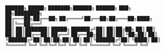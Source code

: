  ██████╗  █████╗    ███████╗██████╗  ██████╗ ███╗   ██╗████████╗  <br />
██╔═══██╗██╔══██╗   ██╔════╝██╔══██╗██╔═══██╗████╗  ██║╚══██╔══╝  <br />
██║   ██║███████║   █████╗  ██████╔╝██║   ██║██╔██╗ ██║   ██║     <br />
██║   ██║██╔══██║   ██╔══╝  ██╔══██╗██║   ██║██║╚██╗██║   ██║     <br />
╚██████╔╝██║  ██║██╗██║     ██║  ██║╚██████╔╝██║ ╚████║   ██║     <br />
 ╚═════╝ ╚═╝  ╚═╝╚═╝╚═╝     ╚═╝  ╚═╝ ╚═════╝ ╚═╝  ╚═══╝   ╚═╝      <br />      
